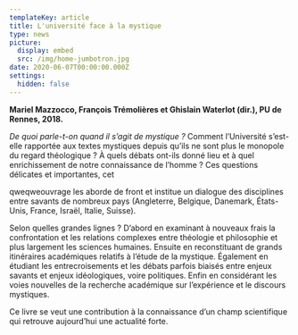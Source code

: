 ```yaml
---
templateKey: article
title: L'université face à la mystique
type: news
picture:
  display: embed
  src: /img/home-jumbotron.jpg
date: 2020-06-07T00:00:00.000Z
settings:
  hidden: false
---
```


**Mariel Mazzocco, François Trémolières et Ghislain Waterlot (dir.), PU de Rennes, 2018.**

_De quoi parle-t-on quand il s’agit de mystique ?_ Comment l’Université s’est-elle rapportée aux textes mystiques depuis qu’ils ne sont plus le monopole du regard théologique ? À quels débats ont-ils donné lieu et à quel enrichissement de notre connaissance de l’homme ? Ces questions délicates et importantes, cet

qweqweouvrage les aborde de front et institue un dialogue des disciplines entre savants de nombreux pays (Angleterre, Belgique, Danemark, États-Unis, France, Israël, Italie, Suisse).

Selon quelles grandes lignes ? D’abord en examinant à nouveaux frais la confrontation et les relations complexes entre théologie et philosophie et plus largement les sciences humaines. Ensuite en reconstituant de grands itinéraires académiques relatifs à l’étude de la mystique. Également en étudiant les entrecroisements et les débats parfois biaisés entre enjeux savants et enjeux idéologiques, voire politiques. Enfin en considérant les voies nouvelles de la recherche académique sur l’expérience et le discours mystiques.

Ce livre se veut une contribution à la connaissance d’un champ scientifique qui retrouve aujourd’hui une actualité forte.
